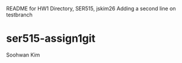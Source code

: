 README for HW1 Directory, SER515, jskim26
Adding a second line on testbranch
# ser515-assign1git
Soohwan Kim
